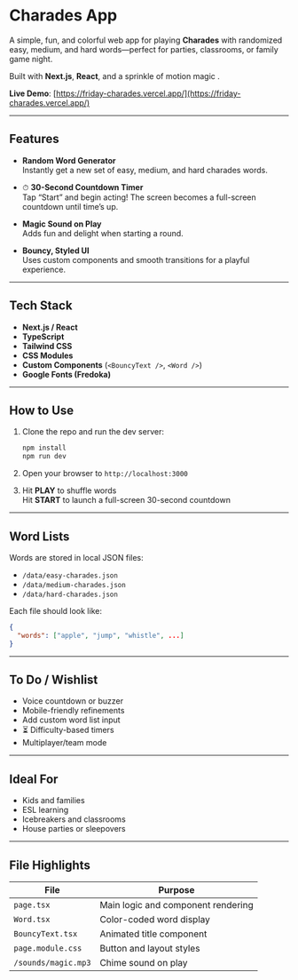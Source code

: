 #  Charades App

A simple, fun, and colorful web app for playing **Charades** with randomized easy, medium, and hard words—perfect for parties, classrooms, or family game night.

Built with **Next.js**, **React**, and a sprinkle of motion magic .

**Live Demo**: [https://friday-charades.vercel.app/](https://friday-charades.vercel.app/)

---

##  Features

-  **Random Word Generator**  
  Instantly get a new set of easy, medium, and hard charades words.

- ⏱ **30-Second Countdown Timer**  
  Tap “Start” and begin acting! The screen becomes a full-screen countdown until time’s up.

-  **Magic Sound on Play**  
  Adds fun and delight when starting a round.

-  **Bouncy, Styled UI**  
  Uses custom components and smooth transitions for a playful experience.

---

##  Tech Stack

- **Next.js / React**
- **TypeScript**
- **Tailwind CSS**
- **CSS Modules**
- **Custom Components** (`<BouncyText />`, `<Word />`)
- **Google Fonts (Fredoka)**

---

##  How to Use

1. Clone the repo and run the dev server:
   ```bash
   npm install
   npm run dev
   ```

2. Open your browser to `http://localhost:3000`

3. Hit **PLAY** to shuffle words  
   Hit **START** to launch a full-screen 30-second countdown

---

##  Word Lists

Words are stored in local JSON files:

- `/data/easy-charades.json`
- `/data/medium-charades.json`
- `/data/hard-charades.json`

Each file should look like:
```json
{
  "words": ["apple", "jump", "whistle", ...]
}
```

---

##  To Do / Wishlist

-  Voice countdown or buzzer
-  Mobile-friendly refinements
-  Add custom word list input
- ⏳ Difficulty-based timers
-  Multiplayer/team mode

---

##  Ideal For

- Kids and families
- ESL learning
- Icebreakers and classrooms
- House parties or sleepovers

---

##  File Highlights

| File                     | Purpose                            |
|--------------------------|-------------------------------------|
| `page.tsx`               | Main logic and component rendering |
| `Word.tsx`               | Color-coded word display           |
| `BouncyText.tsx`         | Animated title component           |
| `page.module.css`        | Button and layout styles           |
| `/sounds/magic.mp3`      | Chime sound on play                |

